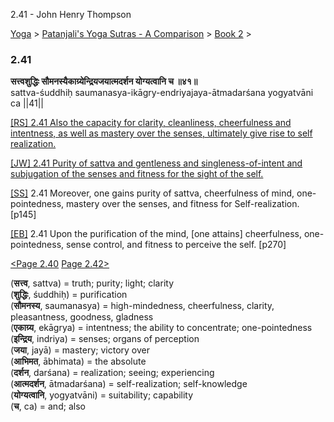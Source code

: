 2.41 - John Henry Thompson 

[Yoga](../../../yoga.md)‎ > ‎[Patanjali's Yoga Sutras - A Comparison](../../patanjani.md)‎ > ‎[Book 2](../book-2.md)‎ > ‎

### 2.41

**सत्त्वशुद्धिः सौमनस्यैकाग्र्येन्द्रियजयात्मदर्शन योग्यत्वानि च ॥४१॥**  
sattva-śuddhiḥ saumanasya-ikāgry-endriyajaya-ātmadarśana yogyatvāni ca ||41||  
  
  
[\[RS\] 2.41 Also the capacity for clarity, cleanliness, cheerfulness and intentness, as well as mastery over the senses, ultimately give rise to self realization.](http://www.ashtangayoga.info/philosophy/yoga-sutra-patanjali/chapter-2/item/sattva-shuddhih-saumanasya-ikagry-endriyajaya/)  
  
[\[JW\] 2.41 Purity of sattva and gentleness and singleness-of-intent and subjugation of the senses and fitness for the sight of the self.](http://books.google.com/books?id=YzFImjtOxUwC&pg=PA188&ci=174%2C788%2C731%2C79&source=bookclip)  
  
[\[SS\]](http://www.amazon.com/Yoga-Sutras-Patanjali-Commentary-Satchidananda/dp/0932040381) 2.41 Moreover, one gains purity of sattva, cheerfulness of mind, one-pointedness, mastery over the senses, and fitness for Self-realization. \[p145\]  
  
[\[EB\]](http://www.amazon.com/Yoga-Sutras-Patanjali-Translation-Commentary/dp/0865477361/ref=sr_1_1?ie=UTF8&s=books&qid=1250508322&sr=1-1) 2.41 Upon the purification of the mind, \[one attains\] cheerfulness, one-pointedness, sense control, and fitness to perceive the self. \[p270\]  
  
  
[<Page 2.40](240.md)  [Page 2.42>](242.md)  
  

(**सत्त्व**, sattva) = truth; purity; light; clarity  
(**शुद्धिः**, śuddhiḥ) = purification  
(**सौमनस्य**, saumanasya) = high-mindedness, cheerfulness, clarity, pleasantness, goodness, gladness  
(**एकाग्र्य**, ekāgrya) = intentness; the ability to concentrate; one-pointedness  
(**इन्द्रिय**, indriya) = senses; organs of perception  
(**जया**, jayā) = mastery; victory over  
(**आभिमत**, ābhimata) = the absolute  
(**दर्शन**, darśana) = realization; seeing; experiencing  
(**आत्मदर्शन**, ātmadarśana) = self-realization; self-knowledge  
(**योग्यत्वानि**, yogyatvāni) = suitability; capability  
(**च**, ca) = and; also

